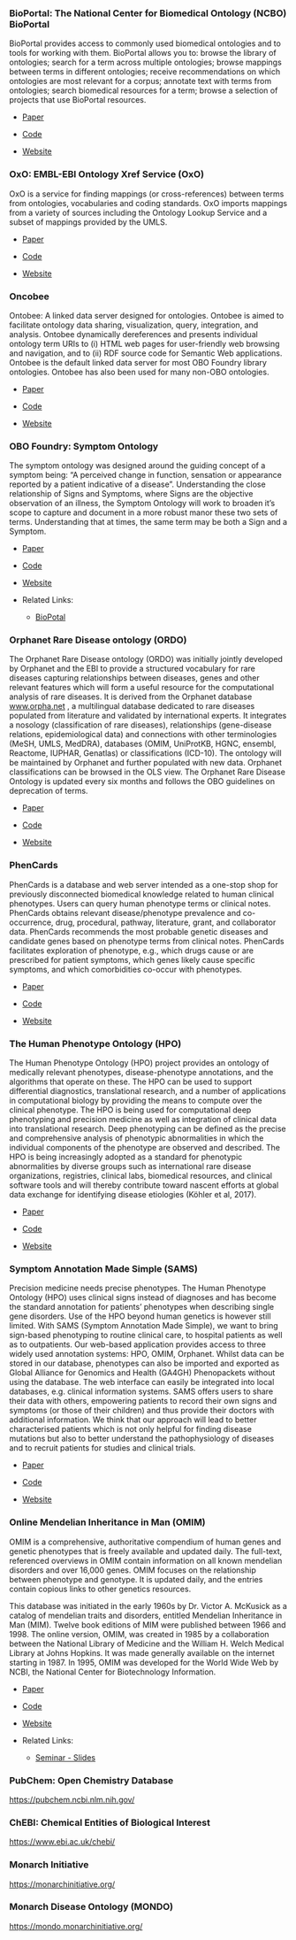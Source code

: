 ### BioPortal: The National Center for Biomedical Ontology (NCBO) BioPortal

BioPortal provides access to commonly used biomedical ontologies and to tools for working with them. BioPortal allows you to: browse the library of ontologies; search for a term across multiple ontologies; browse mappings between terms in different ontologies; receive recommendations on which ontologies are most relevant for a corpus; annotate text with terms from ontologies; search biomedical resources for a term; browse a selection of projects that use BioPortal resources.

- [Paper]()

- [Code](https://github.com/ncbo)

- [Website](https://bioportal.bioontology.org/)

### OxO: EMBL-EBI Ontology Xref Service (OxO)

OxO is a service for finding mappings (or cross-references) between terms from ontologies, vocabularies and coding standards. OxO imports mappings from a variety of sources including the Ontology Lookup Service and a subset of mappings provided by the UMLS.

- [Paper]()

- [Code](https://github.com/EBISPOT/OxO)

- [Website](https://www.ebi.ac.uk/spot/oxo/index)

### Oncobee

Ontobee: A linked data server designed for ontologies. Ontobee is aimed to facilitate ontology data sharing, visualization, query, integration, and analysis. Ontobee dynamically dereferences and presents individual ontology term URIs to (i) HTML web pages for user-friendly web browsing and navigation, and to (ii) RDF source code for Semantic Web applications. Ontobee is the default linked data server for most OBO Foundry library ontologies. Ontobee has also been used for many non-OBO ontologies.

- [Paper]()

- [Code]()

- [Website](http://www.ontobee.org/)

### OBO Foundry: Symptom Ontology

The symptom ontology was designed around the guiding concept of a symptom being: “A perceived change in function, sensation or appearance reported by a patient indicative of a disease”. Understanding the close relationship of Signs and Symptoms, where Signs are the objective observation of an illness, the Symptom Ontology will work to broaden it’s scope to capture and document in a more robust manor these two sets of terms. Understanding that at times, the same term may be both a Sign and a Symptom.

- [Paper]()

- [Code](https://github.com/DiseaseOntology/SymptomOntology)

- [Website](https://obofoundry.org/ontology/symp.html)

- Related Links:

    - [BioPotal](https://bioportal.bioontology.org/ontologies/SYMP)

### Orphanet Rare Disease ontology (ORDO)

The Orphanet Rare Disease ontology (ORDO) was initially jointly developed by Orphanet and the EBI to provide a structured vocabulary for rare diseases capturing relationships between diseases, genes and other relevant features which will form a useful resource for the computational analysis of rare diseases. It is derived from the Orphanet database www.orpha.net , a multilingual database dedicated to rare diseases populated from literature and validated by international experts. It integrates a nosology (classification of rare diseases), relationships (gene-disease relations, epidemiological data) and connections with other terminologies (MeSH, UMLS, MedDRA), databases (OMIM, UniProtKB, HGNC, ensembl, Reactome, IUPHAR, Genatlas) or classifications (ICD-10).
The ontology will be maintained by Orphanet and further populated with new data. Orphanet classifications can be browsed in the OLS view. The Orphanet Rare Disease Ontology is updated every six months and follows the OBO guidelines on deprecation of terms.

- [Paper]()

- [Code]()

- [Website](https://www.orphadata.com/ordo/)


### PhenCards 

PhenCards is a database and web server intended as a one-stop shop for previously disconnected biomedical knowledge related to human clinical phenotypes. Users can query human phenotype terms or clinical notes. PhenCards obtains relevant disease/phenotype prevalence and co-occurrence, drug, procedural, pathway, literature, grant, and collaborator data. PhenCards recommends the most probable genetic diseases and candidate genes based on phenotype terms from clinical notes. PhenCards facilitates exploration of phenotype, e.g., which drugs cause or are prescribed for patient symptoms, which genes likely cause specific symptoms, and which comorbidities co-occur with phenotypes.

- [Paper](https://doi.org/10.1186/s13073-021-00909-8)

- [Code]()

- [Website](https://phencards.org/)


### The Human Phenotype Ontology (HPO)

The Human Phenotype Ontology (HPO) project provides an ontology of medically relevant phenotypes, disease-phenotype annotations, and the algorithms that operate on these. The HPO can be used to support differential diagnostics, translational research, and a number of applications in computational biology by providing the means to compute over the clinical phenotype. The HPO is being used for computational deep phenotyping and precision medicine as well as integration of clinical data into translational research. Deep phenotyping can be defined as the precise and comprehensive analysis of phenotypic abnormalities in which the individual components of the phenotype are observed and described. The HPO is being increasingly adopted as a standard for phenotypic abnormalities by diverse groups such as international rare disease organizations, registries, clinical labs, biomedical resources, and clinical software tools and will thereby contribute toward nascent efforts at global data exchange for identifying disease etiologies (Köhler et al, 2017).

- [Paper]()

- [Code]()

- [Website](https://hpo.jax.org/app/)


### Symptom Annotation Made Simple (SAMS)

Precision medicine needs precise phenotypes. The Human Phenotype Ontology (HPO) uses clinical signs instead of diagnoses and has become the standard annotation for patients’ phenotypes when describing single gene disorders. Use of the HPO beyond human genetics is however still limited. With SAMS (Symptom Annotation Made Simple), we want to bring sign-based phenotyping to routine clinical care, to hospital patients as well as to outpatients. Our web-based application provides access to three widely used annotation systems: HPO, OMIM, Orphanet. Whilst data can be stored in our database, phenotypes can also be imported and exported as Global Alliance for Genomics and Health (GA4GH) Phenopackets without using the database. The web interface can easily be integrated into local databases, e.g. clinical information systems. SAMS offers users to share their data with others, empowering patients to record their own signs and symptoms (or those of their children) and thus provide their doctors with additional information. We think that our approach will lead to better characterised patients which is not only helpful for finding disease mutations but also to better understand the pathophysiology of diseases and to recruit patients for studies and clinical trials.

- [Paper](https://www.ncbi.nlm.nih.gov/pmc/articles/PMC9252818/)

- [Code]()

- [Website](https://www.genecascade.org/SAMS/)


### Online Mendelian Inheritance in Man (OMIM)

OMIM is a comprehensive, authoritative compendium of human genes and genetic phenotypes that is freely available and updated daily. The full-text, referenced overviews in OMIM contain information on all known mendelian disorders and over 16,000 genes. OMIM focuses on the relationship between phenotype and genotype. It is updated daily, and the entries contain copious links to other genetics resources.

This database was initiated in the early 1960s by Dr. Victor A. McKusick as a catalog of mendelian traits and disorders, entitled Mendelian Inheritance in Man (MIM). Twelve book editions of MIM were published between 1966 and 1998. The online version, OMIM, was created in 1985 by a collaboration between the National Library of Medicine and the William H. Welch Medical Library at Johns Hopkins. It was made generally available on the internet starting in 1987. In 1995, OMIM was developed for the World Wide Web by NCBI, the National Center for Biotechnology Information.

- [Paper]()

- [Code]()

- [Website](https://www.omim.org/)

- Related Links:

    - [Seminar - Slides](http://www.cs.rpi.edu/~szymansk/fns.21/slides/20_Seminar_Vijay_Sadashivaiah_Human_Disease_Network_Final.pdf)
    

### PubChem: Open Chemistry Database

https://pubchem.ncbi.nlm.nih.gov/

### ChEBI: Chemical Entities of Biological Interest

https://www.ebi.ac.uk/chebi/

### Monarch Initiative

https://monarchinitiative.org/


### Monarch Disease Ontology (MONDO)

https://mondo.monarchinitiative.org/

